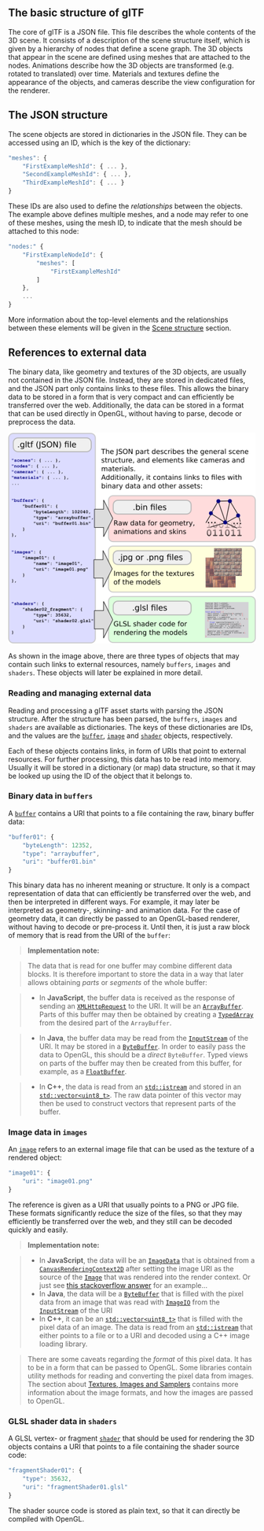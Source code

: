 ## The basic structure of glTF

The core of glTF is a JSON file. This file describes the whole contents of the 3D scene. It consists of a description of the scene structure itself, which is given by a hierarchy of nodes that define a scene graph. The 3D objects that appear in the scene are defined using meshes that are attached to the nodes. Animations describe how the 3D objects are transformed (e.g. rotated to translated) over time. Materials and textures define the appearance of the objects, and cameras describe the view configuration for the renderer.

## The JSON structure

The scene objects are stored in dictionaries in the JSON file. They can be accessed using an ID, which is the key of the dictionary:

```javascript
"meshes": {
    "FirstExampleMeshId": { ... },
    "SecondExampleMeshId": { ... },
    "ThirdExampleMeshId": { ... }
}
```


These IDs are also used to define the *relationships* between the objects. The example above defines multiple meshes, and a node may refer to one of these meshes, using the mesh ID, to indicate that the mesh should be attached to this node:

```javascript
"nodes:" {
    "FirstExampleNodeId": {
        "meshes": [
            "FirstExampleMeshId"
        ]
    },
    ...
}
```

More information about the top-level elements and the relationships between these elements will be given in the [Scene structure](gltfTutorial_003_SceneStructure.md) section.



## References to external data

The binary data, like geometry and textures of the 3D objects, are usually not contained in the JSON file. Instead, they are stored in dedicated files, and the JSON part only contains links to these files. This allows the binary data to be stored in a form that is very compact and can efficiently be transferred over the web. Additionally, the data can be stored in a format that can be used directly in OpenGL, without having to parse, decode or preprocess the data.    

![glTF structure](images/gltfStructure.png)

As shown in the image above, there are three types of objects that may contain such links to external resources, namely `buffers`, `images` and `shaders`. These objects will later be explained in more detail.



### Reading and managing external data

Reading and processing a glTF asset starts with parsing the JSON structure. After the structure has been parsed, the `buffers`, `images` and `shaders` are available as dictionaries. The keys of these dictionaries are IDs, and the values are the [`buffer`](https://github.com/KhronosGroup/glTF/tree/master/specification#reference-buffer), [`image`](https://github.com/KhronosGroup/glTF/tree/master/specification#reference-image) and [`shader`](https://github.com/KhronosGroup/glTF/tree/master/specification#reference-shader) objects, respectively.    

Each of these objects contains links, in form of URIs that point to external resources. For further processing, this data has to be read into memory. Usually it will be stored in a dictionary (or map) data structure, so that it may be looked up using the ID of the object that it belongs to.


### Binary data in `buffers`

A [`buffer`](https://github.com/KhronosGroup/glTF/tree/master/specification#reference-buffer) contains a URI that points to a file containing the raw, binary buffer data:

```javascript
"buffer01": {
    "byteLength": 12352,
    "type": "arraybuffer",
    "uri": "buffer01.bin"
}
```

This binary data has no inherent meaning or structure. It only is a compact representation of data that can efficiently be transferred over the web, and then be interpreted in different ways. For example, it may later be interpreted as geometry-, skinning- and animation data. For the case of geometry data, it can directly be passed to an OpenGL-based renderer, without having to decode or pre-process it. Until then, it is just a raw block of memory that is read from the URI of the `buffer`:

> **Implementation note:**

> The data that is read for one buffer may combine different data blocks. It is therefore important to store the data in a way that later allows obtaining *parts* or *segments* of the whole buffer:

>  * In **JavaScript**, the buffer data is received as the response of sending an [`XMLHttpRequest`](https://developer.mozilla.org/en/docs/Web/API/XMLHttpRequest) to the URI. It will be an [`ArrayBuffer`](https://developer.mozilla.org/en/docs/Web/JavaScript/Reference/Global_Objects/ArrayBuffer). Parts of this buffer may then be obtained by creating a [`TypedArray`](https://developer.mozilla.org/en-US/docs/Web/JavaScript/Reference/Global_Objects/TypedArray) from the desired part of the `ArrayBuffer`.

>  * In **Java**, the buffer data may be read from the [`InputStream`](https://docs.oracle.com/javase/8/docs/api/java/io/InputStream.html) of the URI. It may be stored in a [`ByteBuffer`](https://docs.oracle.com/javase/8/docs/api/java/nio/ByteBuffer.html). In order to easily pass the data to OpenGL, this should be a *direct* `ByteBuffer`. Typed views on parts of the buffer may then be created from this buffer, for example, as a [`FloatBuffer`](https://docs.oracle.com/javase/8/docs/api/java/nio/ByteBuffer.html#asFloatBuffer--).  

>  * In **C++**, the data is read from an [`std::istream`](http://www.cplusplus.com/reference/istream/istream/) and stored in an [`std::vector<uint8_t>`](http://www.cplusplus.com/reference/vector/vector/). The raw data pointer of this vector may then be used to construct vectors that represent parts of the buffer.  



### Image data in `images`

An [`image`](https://github.com/KhronosGroup/glTF/tree/master/specification#reference-image) refers to an external image file that can be used as the texture of a rendered object:

```javascript
"image01": {
    "uri": "image01.png"
}
```

The reference is given as a URI that usually points to a PNG or JPG file. These formats significantly reduce the size of the files, so that they may efficiently be transferred over the web, and they still can be decoded quickly and easily.

> **Implementation note:**

>  * In **JavaScript**, the data will be an [`ImageData`](https://developer.mozilla.org/en-US/docs/Web/API/ImageData) that is obtained from a [`CanvasRenderingContext2D`](https://developer.mozilla.org/en-US/docs/Web/API/CanvasRenderingContext2D/getImageData) after setting the image URI as the source of the [`Image`](https://developer.mozilla.org/en-US/docs/Web/API/HTMLImageElement/Image) that was rendered into the render context. Or just see [this stackoverflow answer](http://stackoverflow.com/a/17591386/) for an example...
>  * In **Java**, the data will be a [`ByteBuffer`](https://docs.oracle.com/javase/8/docs/api/java/nio/ByteBuffer.html) that is filled with the pixel data from an image that was read with [`ImageIO`](https://docs.oracle.com/javase/8/docs/api/javax/imageio/ImageIO.html) from the [`InputStream`](https://docs.oracle.com/javase/8/docs/api/java/io/InputStream.html) of the URI   
>  * In **C++**, it can be an [`std::vector<uint8_t>`](http://www.cplusplus.com/reference/vector/vector/) that is filled with the pixel data of an image. The data is read from an [`std::istream`](http://www.cplusplus.com/reference/istream/istream/) that either points to a file or to a URI and decoded using a C++ image loading library.

> There are some caveats regarding the *format* of this pixel data. It has to be in a form that can be passed to OpenGL. Some libraries contain utility methods for reading and converting the pixel data from images. The section about [Textures, Images and Samplers](gltfTutorial_005_MeshesTexturesImagesSamplers.md) contains more information about the image formats, and how the images are passed to OpenGL.



### GLSL shader data in `shaders`

A GLSL vertex- or fragment [`shader`](https://github.com/KhronosGroup/glTF/tree/master/specification#reference-shader) that should be used for rendering the 3D objects contains a URI that points to a file containing the shader source code:

```javascript
"fragmentShader01": {
    "type": 35632,
    "uri": "fragmentShader01.glsl"
}
```

The shader source code is stored as plain text, so that it can directly be compiled with OpenGL.
